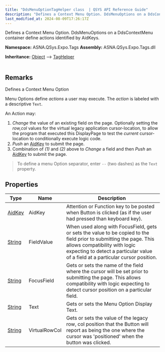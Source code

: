 ```yaml
---
title: "DdsMenuOptionTagHelper class  | QSYS API Reference Guide"
description: "Defines a Context Menu Option. DdsMenuOptions on a DdsContextMenu container define actions identified by AidKeys. "
last_modified_at: 2024-08-09T17:26:17Z
---
```


Defines a Context Menu Option. DdsMenuOptions on a DdsContextMenu container define actions identified by AidKeys.

**Namespace:** ASNA.QSys.Expo.Tags
**Assembly:** ASNA.QSys.Expo.Tags.dll

**Inheritance:** [Object](https://docs.microsoft.com/en-us/dotnet/api/system.object) --> [TagHelper](https://learn.microsoft.com/en-us/dotnet/api/microsoft.aspnetcore.razor.taghelpers.taghelper?view=aspnetcore-8.0)
<br>
<br>

## Remarks

Defines a Context Menu Option

Menu Options define *actions* a user may execute. The *action* is labeled with a descriptive `Text`.

An Action may:

1. *Change* the value of an existing field on the page. Optionally setting the *row,col* values for the virtual legacy application cursor-location, to allow the program that executed this DisplayPage to test the *current* cursor-location to conditionally execute logic code.
2. *Push* an [AidKey](/reference/expo/qsys-expo-model/aid-key.html) to submit the page.
3. Combination of *(1)* and *(2)* above to *Change* a field and then *Push* an [AidKey](/reference/expo/qsys-expo-model/aid-key.html) to submit the page.

>To define a menu Option separator, enter `--` (two dashes) as the `Text` property.


## Properties

| Type | Name | Description
| --- | --- | --- 
| [AidKey](/reference/expo/qsys-expo-model/aid-key.html) | AidKey | Attention or Function key to be posted when Button is clicked (as if the user had pressed than keyboard key). |
| [String](https://learn.microsoft.com/en-us/dotnet/api/system.string?view=net-8.0) | FieldValue | When used along with FocusField, gets or sets the value to be copied to the field prior to submitting the page. This allows compatibility with logic expecting to detect a particular value of a field at a particular cursor position.  |
| [String](https://learn.microsoft.com/en-us/dotnet/api/system.string?view=net-8.0) | FocusField | Gets or sets the name of the field where the cursor will be set prior to submitting the page. This allows compatibility with logic expecting to detect cursor position on a particular field. |
| [String](https://learn.microsoft.com/en-us/dotnet/api/system.string?view=net-8.0) | Text | Gets or sets the Menu Option Display Text. |
| [String](https://learn.microsoft.com/en-us/dotnet/api/system.string?view=net-8.0) | VirtualRowCol | Gets or sets the value of the legacy row, col position that the Button will report as being the one where the cursor was 'positioned' when the button was clicked. |
